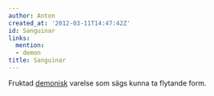 ```yaml
---
author: Anton
created_at: '2012-03-11T14:47:42Z'
id: Sanguinar
links:
  mention:
  - demon
title: Sanguinar
---
```


Fruktad [demonisk] varelse som sägs kunna ta flytande form.

  [demonisk]: demon
